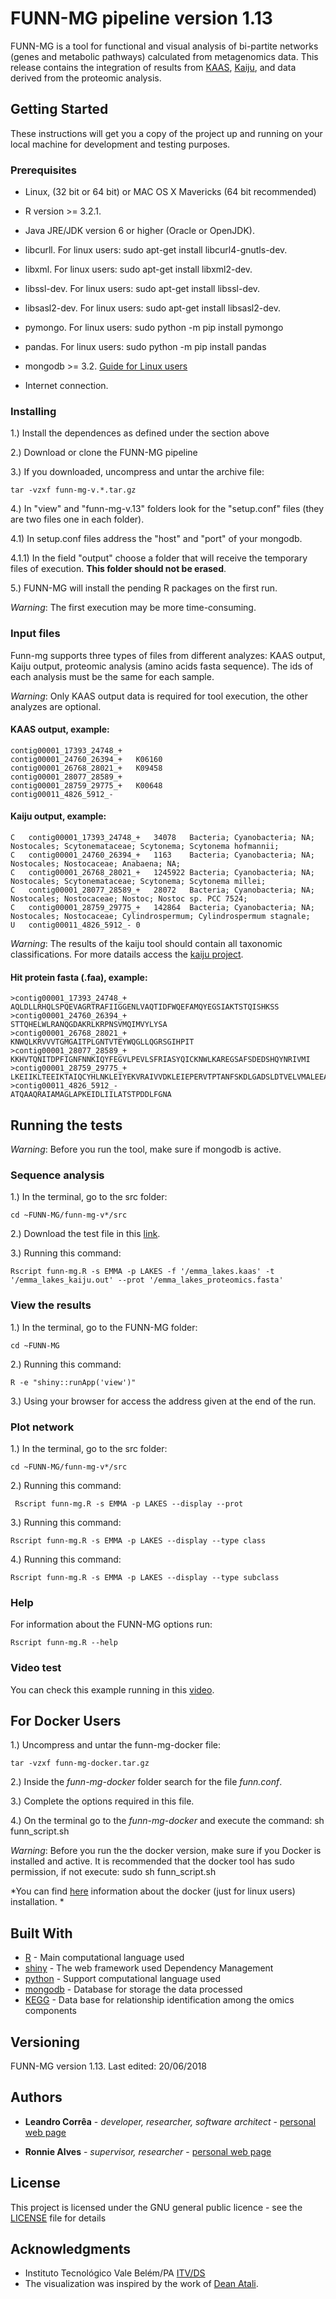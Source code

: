# FUNN-MG pipeline version 1.13

FUNN-MG is a tool for functional and visual analysis of bi-partite networks (genes and metabolic pathways) calculated from metagenomics data. This release contains the integration of results from [KAAS](https://www.genome.jp/kaas-bin/kaas_main?prog=GHOSTX&way=s), [Kaiju](http://kaiju.binf.ku.dk/), and data derived from the proteomic analysis.

## Getting Started

These instructions will get you a copy of the project up and running on your local machine for development and testing purposes. 

### Prerequisites

* Linux, (32 bit or 64 bit) or MAC OS X Mavericks (64 bit recommended)

* R version >= 3.2.1.

* Java JRE/JDK version 6 or higher (Oracle or OpenJDK).

* libcurll. For linux users: sudo apt-get install libcurl4-gnutls-dev.

* libxml. For linux users: sudo apt-get install libxml2-dev.
	
* libssl-dev. For linux users: sudo apt-get install libssl-dev.

* libsasl2-dev. For linux users: sudo apt-get install  libsasl2-dev.

* pymongo. For linux users: sudo python -m pip install pymongo

* pandas. For linux users: sudo python -m pip install pandas

* mongodb >= 3.2. [Guide for Linux users](https://www.digitalocean.com/community/tutorials/how-to-install-mongodb-on-ubuntu-16-04)

* Internet connection.

### Installing

1.) Install the dependences as defined under the section above

2.) Download or clone the FUNN-MG pipeline

3.) If you downloaded, uncompress and untar the archive file:
```
tar -vzxf funn-mg-v.*.tar.gz
```
4.) In "view" and "funn-mg-v.13" folders look for the "setup.conf" files (they are two files one in each folder). 

4.1) In setup.conf files address the "host" and "port" of your mongodb. 

4.1.1) In the field "output" choose a folder that will receive the temporary files of execution. **This folder should not be erased**.

5.) FUNN-MG will install the pending R packages on the first run.

*Warning*: The first execution may be more time-consuming.

### Input files

Funn-mg supports three types of files from different analyzes: KAAS output, Kaiju output, proteomic analysis (amino acids fasta sequence). The ids of each analysis must be the same for each sample.

*Warning*: Only KAAS output data is required for tool execution, the other analyzes are optional.

#### **KAAS output, example:**

```
contig00001_17393_24748_+
contig00001_24760_26394_+	K06160
contig00001_26768_28021_+	K09458
contig00001_28077_28589_+
contig00001_28759_29775_+	K00648
contig00011_4826_5912_-
```
#### **Kaiju output, example:**

```
C	contig00001_17393_24748_+	34078	Bacteria; Cyanobacteria; NA; Nostocales; Scytonemataceae; Scytonema; Scytonema hofmannii; 
C	contig00001_24760_26394_+	1163	Bacteria; Cyanobacteria; NA; Nostocales; Nostocaceae; Anabaena; NA; 
C	contig00001_26768_28021_+	1245922	Bacteria; Cyanobacteria; NA; Nostocales; Scytonemataceae; Scytonema; Scytonema millei; 
C	contig00001_28077_28589_+	28072	Bacteria; Cyanobacteria; NA; Nostocales; Nostocaceae; Nostoc; Nostoc sp. PCC 7524; 
C	contig00001_28759_29775_+	142864	Bacteria; Cyanobacteria; NA; Nostocales; Nostocaceae; Cylindrospermum; Cylindrospermum stagnale; 
U	contig00011_4826_5912_-	0
```
*Warning*: The results of the kaiju tool should contain all taxonomic classifications. For more datails access the [kaiju project](https://github.com/bioinformatics-centre/kaiju/blob/master/README.md).

#### **Hit protein fasta (.faa), example:**

```
>contig00001_17393_24748_+
AQLDLLRHQLSPQEVAGRTRAFIIGGENLVAQTIDFWQEFAMQYEGSIAKTSTQISHKSS
>contig00001_24760_26394_+
STTQHELWLRANQGDAKRLKRPNSVMQIMVYLYSA
>contig00001_26768_28021_+
KNWQLKRVVVTGMGAITPLGNTVTEYWQGLLQGRSGIHPIT
>contig00001_28077_28589_+
KKHVTQNITDPFIGNFNNKIQYFEGVLPEVLSFRIASYQICKNWLKAREGSAFSDEDSHQYNRIVMI
>contig00001_28759_29775_+
LKEIIKLTEEIKTAIQCYHLNKLEIYEKVRAIVVDKLEIEPERVTPTANFSKDLGADSLDTVELVMALEEAFDIEISEQVAKTLLTVQQAIDYISQKVKFAV
>contig00011_4826_5912_-
ATQAAQRAIAMAGLAPKEIDLIILATSTPDDLFGNA
```

## Running the tests

*Warning*:  Before you run the tool, make sure if mongodb is active.

### **Sequence analysis**

1.) In the terminal, go to the src folder:
```
cd ~FUNN-MG/funn-mg-v*/src
```
2.) Download the test file in this [link](https://www.dropbox.com/sh/u31hthujjrnb7m8/AADlfwjfR7dEmacqQOX2qGM0a?dl=0).


3.) Running this command:
```
Rscript funn-mg.R -s EMMA -p LAKES -f '/emma_lakes.kaas' -t '/emma_lakes_kaiju.out' --prot '/emma_lakes_proteomics.fasta'
```

### **View the results**

1.) In the terminal, go to the FUNN-MG folder:

```
cd ~FUNN-MG
```

2.) Running this command:

```
R -e "shiny::runApp('view')"
```

3.) Using your browser for access the address given at the end of the run.


### **Plot network**

1.) In the terminal, go to the src folder:

```
cd ~FUNN-MG/funn-mg-v*/src
```

2.) Running this command:

```
 Rscript funn-mg.R -s EMMA -p LAKES --display --prot
``` 

3.) Running this command:

```
Rscript funn-mg.R -s EMMA -p LAKES --display --type class
``` 

4.) Running this command:

```
Rscript funn-mg.R -s EMMA -p LAKES --display --type subclass
``` 

### Help

For information about the FUNN-MG options run: 
```
Rscript funn-mg.R --help
```

### Video test

You can check this example running in this [video](https://youtu.be/m6aMrSSCvO0).

## For Docker Users

1.) Uncompress and untar the funn-mg-docker file:
```
tar -vzxf funn-mg-docker.tar.gz
```
2.) Inside the *funn-mg-docker* folder search for the file *funn.conf*.

3.) Complete the options required in this file.

4.) On the terminal go to the *funn-mg-docker* and execute the command: sh funn_script.sh

*Warning*:  Before you run the the docker version, make sure if you Docker is installed and active. It is recommended that the docker tool has sudo permission, if not execute: sudo sh funn_script.sh

*You can find [here](https://www.digitalocean.com/community/tutorials/como-instalar-e-usar-o-docker-no-ubuntu-16-04-pt) information about the docker (just for linux users) installation. *

## Built With

* [R](https://www.r-project.org/) - Main computational language used
* [shiny](https://maven.apache.org/) - The web framework used Dependency Management
* [python](https://www.python.org/) - Support computational language used
* [mongodb](https://www.mongodb.com/) - Database for storage the data processed
* [KEGG](https://www.genome.jp/kegg/pathway.html) - Data base for relationship identification among the omics components


## Versioning

FUNN-MG version 1.13. Last edited: 20/06/2018

## Authors

* **Leandro Corrêa** - *developer, researcher, software architect* - [personal web page](https://hscleandro.wixsite.com/professional)

* **Ronnie Alves** - *supervisor, researcher* - [personal web page](https://sites.google.com/site/alvesrco/)

## License

This project is licensed under the GNU general public licence - see the [LICENSE](https://github.com/hscleandro/FUNN-MG/blob/master/funn-mg-v.13/LICENSE) file for details

## Acknowledgments

* Instituto Tecnológico Vale Belém/PA [ITV/DS](http://www.vale.com/brasil/PT/initiatives/innovation/itv/Paginas/default.aspx)
* The visualization was inspired by the work of [Dean Atali](https://deanattali.com/).

